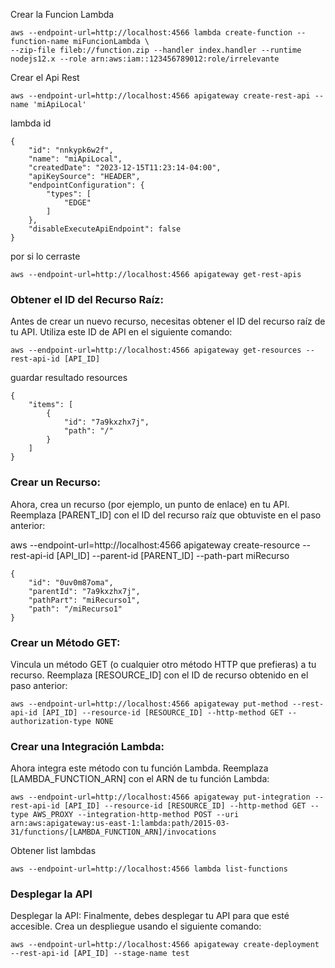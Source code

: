 
Crear la Funcion Lambda 
```
aws --endpoint-url=http://localhost:4566 lambda create-function --function-name miFuncionLambda \
--zip-file fileb://function.zip --handler index.handler --runtime nodejs12.x --role arn:aws:iam::123456789012:role/irrelevante
```

Crear el Api Rest 

```
aws --endpoint-url=http://localhost:4566 apigateway create-rest-api --name 'miApiLocal'
```
lambda id 
```
{
    "id": "nnkypk6w2f",
    "name": "miApiLocal",
    "createdDate": "2023-12-15T11:23:14-04:00",
    "apiKeySource": "HEADER",
    "endpointConfiguration": {
        "types": [
            "EDGE"
        ]
    },
    "disableExecuteApiEndpoint": false
}
```


por si lo cerraste 

```
aws --endpoint-url=http://localhost:4566 apigateway get-rest-apis
```

### Obtener el ID del Recurso Raíz:
Antes de crear un nuevo recurso, necesitas obtener el ID del recurso raíz de tu API. Utiliza este ID de API en el siguiente comando:

```
aws --endpoint-url=http://localhost:4566 apigateway get-resources --rest-api-id [API_ID]
```

guardar resultado 
resources 
```
{
    "items": [
        {
            "id": "7a9kxzhx7j",
            "path": "/"
        }
    ]
}
```

### Crear un Recurso:
Ahora, crea un recurso (por ejemplo, un punto de enlace) en tu API. Reemplaza [PARENT_ID] con el ID del recurso raíz que obtuviste en el paso anterior:

aws --endpoint-url=http://localhost:4566 apigateway create-resource --rest-api-id [API_ID] --parent-id [PARENT_ID] --path-part miRecurso

```
{
    "id": "0uv0m87oma",
    "parentId": "7a9kxzhx7j",
    "pathPart": "miRecurso1",
    "path": "/miRecurso1"
}
```

### Crear un Método GET:
Vincula un método GET (o cualquier otro método HTTP que prefieras) a tu recurso. Reemplaza [RESOURCE_ID] con el ID de recurso obtenido en el paso anterior:

```
aws --endpoint-url=http://localhost:4566 apigateway put-method --rest-api-id [API_ID] --resource-id [RESOURCE_ID] --http-method GET --authorization-type NONE
```

### Crear una Integración Lambda:
Ahora integra este método con tu función Lambda. Reemplaza [LAMBDA_FUNCTION_ARN] con el ARN de tu función Lambda:

```
aws --endpoint-url=http://localhost:4566 apigateway put-integration --rest-api-id [API_ID] --resource-id [RESOURCE_ID] --http-method GET --type AWS_PROXY --integration-http-method POST --uri arn:aws:apigateway:us-east-1:lambda:path/2015-03-31/functions/[LAMBDA_FUNCTION_ARN]/invocations
```


Obtener list lambdas 
```
aws --endpoint-url=http://localhost:4566 lambda list-functions
```


### Desplegar la API
Desplegar la API:
Finalmente, debes desplegar tu API para que esté accesible. Crea un despliegue usando el siguiente comando:

```
aws --endpoint-url=http://localhost:4566 apigateway create-deployment --rest-api-id [API_ID] --stage-name test

```